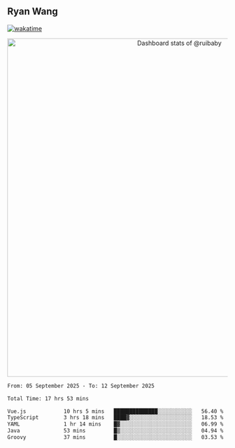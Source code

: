 ## Ryan Wang

[![wakatime](https://wakatime.com/badge/user/6f4ce45f-b03c-4eb3-b701-4b95e0885d94.svg)](https://wakatime.com/@6f4ce45f-b03c-4eb3-b701-4b95e0885d94)

<!-- Copy-paste in your Readme.md file -->

<a href="https://next.ossinsight.io/widgets/official/compose-user-dashboard-stats?user_id=21301288" target="_blank" style="display: block" align="center">
  <picture>
    <source media="(prefers-color-scheme: dark)" srcset="https://next.ossinsight.io/widgets/official/compose-user-dashboard-stats/thumbnail.png?user_id=21301288&image_size=auto&color_scheme=dark" width="771" height="auto">
    <img alt="Dashboard stats of @ruibaby" src="https://next.ossinsight.io/widgets/official/compose-user-dashboard-stats/thumbnail.png?user_id=21301288&image_size=auto&color_scheme=light" width="771" height="auto">
  </picture>
</a>

<!-- Made with [OSS Insight](https://ossinsight.io/) -->


<!--START_SECTION:waka-->

```txt
From: 05 September 2025 - To: 12 September 2025

Total Time: 17 hrs 53 mins

Vue.js            10 hrs 5 mins   ██████████████░░░░░░░░░░░   56.40 %
TypeScript        3 hrs 18 mins   ████▓░░░░░░░░░░░░░░░░░░░░   18.53 %
YAML              1 hr 14 mins    █▓░░░░░░░░░░░░░░░░░░░░░░░   06.99 %
Java              53 mins         █▒░░░░░░░░░░░░░░░░░░░░░░░   04.94 %
Groovy            37 mins         █░░░░░░░░░░░░░░░░░░░░░░░░   03.53 %
```

<!--END_SECTION:waka-->
